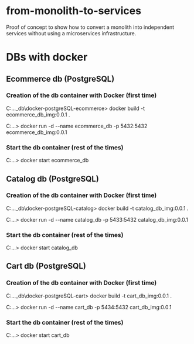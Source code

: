 # from-monolith-to-services
Proof of concept to show how to convert a monolith into independent services without using a microservices infrastructure.

# DBs with docker

## Ecommerce db (PostgreSQL)

### Creation of the db container with Docker (first time)
C:\...\_db\docker-postgreSQL-ecommerce> docker build -t ecommerce_db_img:0.0.1 .

C:\...> docker run -d --name ecommerce_db -p 5432:5432 ecommerce_db_img:0.0.1

### Start the db container (rest of the times)

C:\...> docker start ecommerce_db

## Catalog db (PostgreSQL)

### Creation of the db container with Docker (first time)
C:\...\_db\docker-postgreSQL-catalog> docker build -t catalog_db_img:0.0.1 .

C:\...> docker run -d --name catalog_db -p 5433:5432 catalog_db_img:0.0.1

### Start the db container (rest of the times)

C:\...> docker start catalog_db

## Cart db (PostgreSQL)

### Creation of the db container with Docker (first time)
C:\...\_db\docker-postgreSQL-cart> docker build -t cart_db_img:0.0.1 .

C:\...> docker run -d --name cart_db -p 5434:5432 cart_db_img:0.0.1

### Start the db container (rest of the times)

C:\...> docker start cart_db
